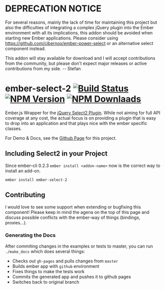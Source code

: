 # DEPRECATION NOTICE
For several reasons, mainly the lack of time for maintaining this project but also the difficulties of integrating a complex jQuery plugin into the Ember environment with all its implications, this addon should be avoided when starting new Ember applications.
Please consider using https://github.com/cibernox/ember-power-select or an alternative select component instead.

This addon will stay available for download and I will accept contributions from the community, but please don't expect major releases or active contributions from my side.
-- Stefan

# ember-select-2 [![Build Status](http://img.shields.io/travis/iStefo/ember-select-2.svg?style=flat-square)](https://travis-ci.org/iStefo/ember-select-2) [![NPM Version](http://img.shields.io/npm/v/ember-select-2.svg?style=flat-square)](https://www.npmjs.org/package/ember-select-2) [![NPM Downlaads](http://img.shields.io/npm/dm/ember-select-2.svg?style=flat-square)](https://www.npmjs.org/package/ember-select-2)
Ember.js Wrapper for the [jQuery Select2 Plugin](http://ivaynberg.github.io/select2/). While not aiming for full API coverage at any cost, the actual focus is on providing a plugin that is easy to drop into an application and that plays nice with the ember specific classes. 

For Demo & Docs, see the [Github Page](https://istefo.github.io/ember-select-2/) for this project.

## Including Select2 in your Project
Since ember-cli 0.2.3 `ember install <addon-name>` now is the correct way to install an add-on.
```
ember install ember-select-2
```


## Contributing
I would love to see some support when extending or bugfixing this component! Please keep in mind the agena on the top of this page and discuss possible conflicts with the ember-way of things (bindings, proxies...).

### Generating the Docs
After commiting changes in the examples or tests to master, you can run `./make_docs` which does several things:

* Checks out `gh-pages` and pulls changes from `master`
* Builds ember app with `github` environment
* Fixes things to make the tests work
* Commits the generated app and pushes it to github pages
* Switches back to original branch

